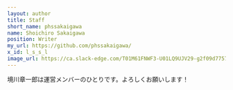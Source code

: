 ```yaml
---
layout: author
title: Staff
short_name: phssakaigawa
name: Shoichiro Sakaigawa
position: Writer
my_url: https://github.com/phssakaigawa/
x_id: l_s_s_l
image_url: https://ca.slack-edge.com/T01M61FNWF3-U01LQ9UJV29-g2f09d775724-512
---
```


境川章一郎は運営メンバーのひとりです。よろしくお願いします！
